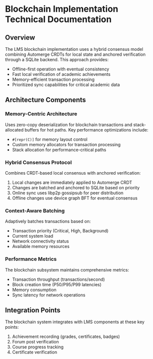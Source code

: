 # Blockchain Implementation Technical Documentation

## Overview

The LMS blockchain implementation uses a hybrid consensus model combining Automerge CRDTs for local state and anchored verification through a SQLite backend. This approach provides:

- Offline-first operation with eventual consistency
- Fast local verification of academic achievements
- Memory-efficient transaction processing
- Prioritized sync capabilities for critical academic data

## Architecture Components

### Memory-Centric Architecture

Uses zero-copy deserialization for blockchain transactions and stack-allocated buffers for hot paths. Key performance optimizations include:
- `#[repr(C)]` for memory layout control
- Custom memory allocators for transaction processing
- Stack allocation for performance-critical paths

### Hybrid Consensus Protocol

Combines CRDT-based local consensus with anchored verification:
1. Local changes are immediately applied to Automerge CRDT
2. Changes are batched and anchored to SQLite based on priority
3. Online sync uses libp2p gossipsub for peer distribution
4. Offline changes use device graph BFT for eventual consensus

### Context-Aware Batching

Adaptively batches transactions based on:
- Transaction priority (Critical, High, Background)
- Current system load
- Network connectivity status
- Available memory resources

### Performance Metrics

The blockchain subsystem maintains comprehensive metrics:
- Transaction throughput (transactions/second)
- Block creation time (P50/P95/P99 latencies)
- Memory consumption
- Sync latency for network operations

## Integration Points

The blockchain system integrates with LMS components at these key points:
1. Achievement recording (grades, certificates, badges)
2. Forum post verification
3. Course progress tracking
4. Certificate verification